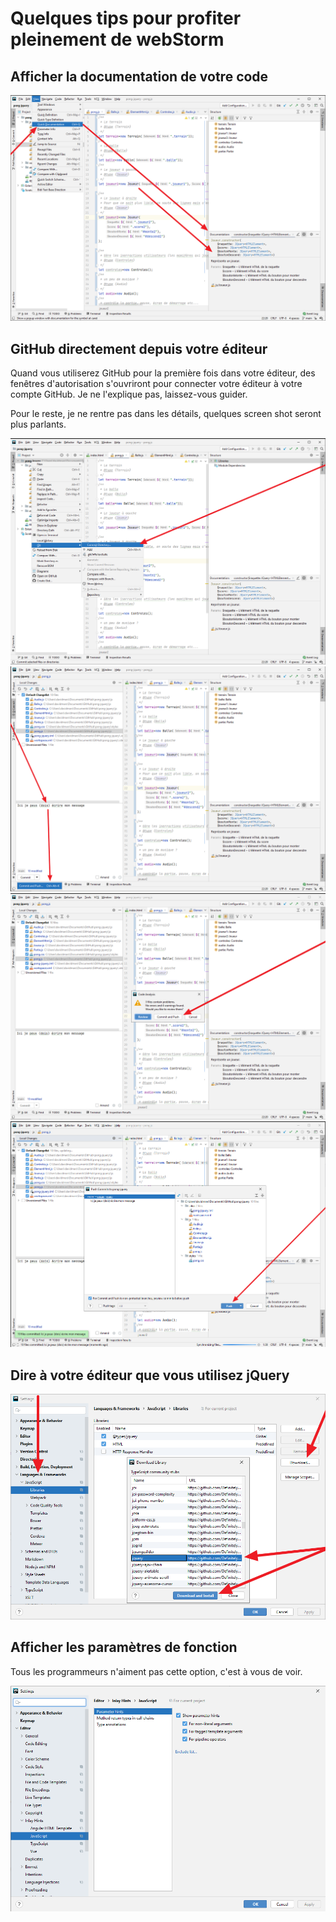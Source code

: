 # Quelques tips pour profiter pleinement de webStorm



## Afficher la documentation de votre code

![Documentation](webstorm-config-documentation.png)

## GitHub directement depuis votre éditeur

Quand vous utiliserez GitHub pour la première fois dans votre éditeur, des fenêtres d'autorisation s'ouvriront pour connecter votre éditeur à votre compte GitHub. Je ne l'explique pas, laissez-vous guider.

Pour le reste, je ne rentre pas dans les détails, quelques screen shot seront plus parlants.

![Git1](webstorm-git-1.png)
![Git2](webstorm-git-2.png)
![Git3](webstorm-git-3.png)
![Git4](webstorm-git-4.png)


## Dire à votre éditeur que vous utilisez jQuery

![Librairies](webstorm-config-jquery.png)


## Afficher les paramètres de fonction

Tous les programmeurs n'aiment pas cette option, c'est à vous de voir.

![Paramètres de fonction](webstorm-config-hints.png)
